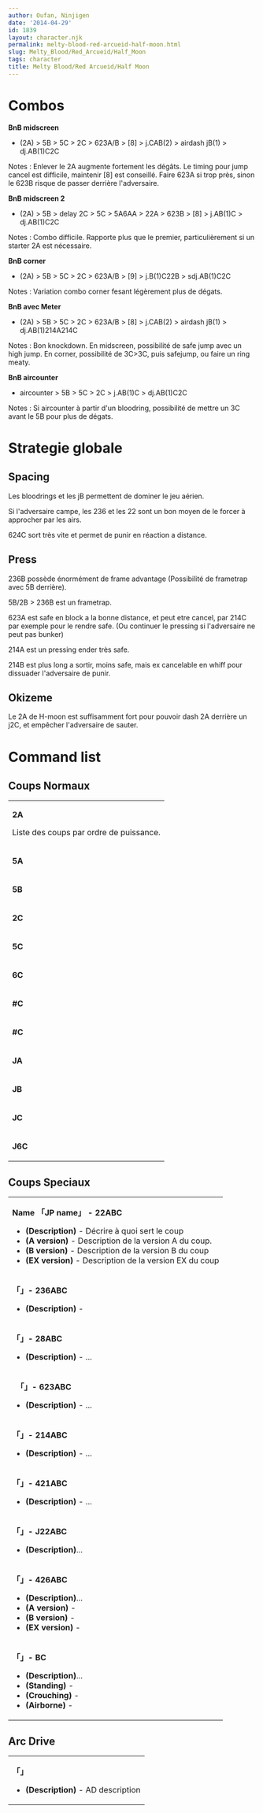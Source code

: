 ```yaml
---
author: Oufan, Ninjigen
date: '2014-04-29'
id: 1839
layout: character.njk
permalink: melty-blood-red-arcueid-half-moon.html
slug: Melty_Blood/Red_Arcueid/Half_Moon
tags: character
title: Melty Blood/Red Arcueid/Half Moon
---
```


# Combos

**BnB midscreen**

- (2A) \> 5B \> 5C \> 2C \> 623A/B \> \[8\] \> j.CAB(2) \> airdash jB(1)
  \> dj.AB(1)C2C

  
Notes : Enlever le 2A augmente fortement les dégâts. Le timing pour jump
cancel est difficile, maintenir \[8\] est conseillé. Faire 623A si trop
près, sinon le 623B risque de passer derrière l'adversaire.

**BnB midscreen 2**

- (2A) \> 5B \> delay 2C \> 5C \> 5A6AA \> 22A \> 623B \> \[8\] \>
  j.AB(1)C \> dj.AB(1)C2C

  
Notes : Combo difficile. Rapporte plus que le premier, particulièrement
si un starter 2A est nécessaire.

**BnB corner**

- (2A) \> 5B \> 5C \> 2C \> 623A/B \> \[9\] \> j.B(1)C22B \>
  sdj.AB(1)C2C

  
Notes : Variation combo corner fesant légèrement plus de dégats.

**BnB avec Meter**

- (2A) \> 5B \> 5C \> 2C \> 623A/B \> \[8\] \> j.CAB(2) \> airdash jB(1)
  \> dj.AB(1)214A214C

  
Notes : Bon knockdown. En midscreen, possibilité de safe jump avec un
high jump. En corner, possibilité de 3C\>3C, puis safejump, ou faire un
ring meaty.

**BnB aircounter**

- aircounter \> 5B \> 5C \> 2C \> j.AB(1)C \> dj.AB(1)C2C

  
Notes : Si aircounter à partir d'un bloodring, possibilité de mettre un
3C avant le 5B pour plus de dégats.

# Strategie globale

## Spacing

Les bloodrings et les jB permettent de dominer le jeu aérien.

Si l'adversaire campe, les 236 et les 22 sont un bon moyen de le forcer
à approcher par les airs.

624C sort très vite et permet de punir en réaction a distance.

## Press

236B possède énormément de frame advantage (Possibilité de frametrap
avec 5B derrière).

5B/2B \> 236B est un frametrap.

623A est safe en block a la bonne distance, et peut etre cancel, par
214C par exemple pour le rendre safe. (Ou continuer le pressing si
l'adversaire ne peut pas bunker)

214A est un pressing ender très safe.

214B est plus long a sortir, moins safe, mais ex cancelable en whiff
pour dissuader l'adversaire de punir.

## Okizeme

Le 2A de H-moon est suffisamment fort pour pouvoir dash 2A derrière un
j2C, et empêcher l'adversaire de sauter.

# Command list

## Coups Normaux

<table>
<tbody>
<tr class="odd">
<td><p><strong>2A</strong></p>
<p>Liste des coups par ordre de puissance.</p></td>
</tr>
<tr class="even">
<td><p><strong>5A</strong></p></td>
</tr>
<tr class="odd">
<td><p><strong>5B</strong></p></td>
</tr>
<tr class="even">
<td><p><strong>2C</strong></p></td>
</tr>
<tr class="odd">
<td><p><strong>5C</strong></p></td>
</tr>
<tr class="even">
<td><p><strong>6C</strong></p></td>
</tr>
<tr class="odd">
<td><p><strong>#C</strong></p></td>
</tr>
<tr class="even">
<td><p><strong>#C</strong></p></td>
</tr>
<tr class="odd">
<td><p><strong>JA</strong></p></td>
</tr>
<tr class="even">
<td><p><strong>JB</strong></p></td>
</tr>
<tr class="odd">
<td><p><strong>JC</strong></p></td>
</tr>
<tr class="even">
<td><p><strong>J6C</strong></p></td>
</tr>
</tbody>
</table>

## Coups Speciaux

<table>
<tbody>
<tr class="odd">
<td><p><strong>Name 「JP name」 - 22ABC</strong></p>
<ul>
<li><strong>(Description)</strong> - Décrire à quoi sert le coup</li>
<li><strong>(A version)</strong> - Description de la version A du
coup.</li>
<li><strong>(B version)</strong> - Description de la version B du
coup</li>
<li><strong>(EX version)</strong> - Description de la version EX du
coup</li>
</ul></td>
</tr>
<tr class="even">
<td><p><strong>「」- 236ABC</strong></p>
<ul>
<li><strong>(Description)</strong> -</li>
</ul></td>
</tr>
<tr class="odd">
<td><p><strong>「」- 28ABC</strong></p>
<ul>
<li><strong>(Description)</strong> - ...</li>
</ul></td>
</tr>
<tr class="even">
<td><p><strong>　「」- 623ABC</strong></p>
<ul>
<li><strong>(Description)</strong> - ...</li>
</ul></td>
</tr>
<tr class="odd">
<td><p><strong>「」- 214ABC</strong></p>
<ul>
<li><strong>(Description)</strong> - ...</li>
</ul></td>
</tr>
<tr class="even">
<td><p><strong>「」- 421ABC</strong></p>
<ul>
<li><strong>(Description)</strong> - ...</li>
</ul></td>
</tr>
<tr class="odd">
<td><p><strong>「」- J22ABC</strong></p>
<ul>
<li><strong>(Description)</strong>...</li>
</ul></td>
</tr>
<tr class="even">
<td><p><strong>「」- 426ABC</strong></p>
<ul>
<li><strong>(Description)</strong>...</li>
<li><strong>(A version)</strong> -</li>
<li><strong>(B version)</strong> -</li>
<li><strong>(EX version)</strong> -</li>
</ul></td>
</tr>
<tr class="odd">
<td><p><strong>「」- BC</strong></p>
<ul>
<li><strong>(Description)</strong>...</li>
<li><strong>(Standing)</strong> -</li>
<li><strong>(Crouching)</strong> -</li>
<li><strong>(Airborne)</strong> -</li>
</ul></td>
</tr>
</tbody>
</table>

## Arc Drive

<table>
<tbody>
<tr class="odd">
<td><p><strong>「」</strong></p>
<ul>
<li><strong>(Description)</strong> - AD description</li>
</ul></td>
</tr>
</tbody>
</table>